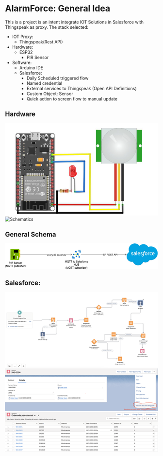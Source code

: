 # AlarmForce: General Idea

This is a project is an intent integrate IOT Solutions in Salesforce with Thingspeak as proxy. The stack selected:
* IOT Proxy:
    * Thingspeak(Rest API)
*  Hardware:
    * ESP32
         * PIR Sensor
* Software:         
    * Arduino IDE
    * Salesforce:
         * Daily Scheduled triggered flow
         * Named credential
         * External services to Thingspeak (Open API Definitions)
         * Custom Object: Sensor
         * Quick action to screen flow to manual update

##  Hardware
![Schematics](https://raw.githubusercontent.com/krukmat/AlarmForce-Demo/mqtt/images/AlarmForce%20-%20Schematics.png)
![Schematics](https://raw.githubusercontent.com/krukmat/AlarmForce-Demo/mqtt/images/Hardware.png)

## General Schema
![Schematics](https://raw.githubusercontent.com/krukmat/AlarmForce-Demo/mqtt/Untitled%20Diagram.png)

## Salesforce: 
![Schematics](https://raw.githubusercontent.com/krukmat/AlarmForce-Demo/mqtt/images/flow.png)
![Schematics](https://raw.githubusercontent.com/krukmat/AlarmForce-Demo/mqtt/images/Retrieve%20data%20manually.png)
![Schematics](https://raw.githubusercontent.com/krukmat/AlarmForce-Demo/mqtt/images/Salesforce.png)

